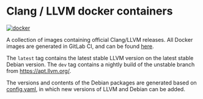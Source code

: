 # Clang / LLVM docker containers
[![docker](https://img.shields.io/docker/pulls/silkeh/clang.svg)](https://hub.docker.com/r/silkeh/clang/)

A collection of images containing official Clang/LLVM releases.
All Docker images are generated in GitLab CI, and can be found [here][artifacts].

The `latest` tag contains the latest stable LLVM version on the latest stable Debian version.
The `dev` tag contains a nightly build of the unstable branch from <https://apt.llvm.org/>.

The versions and contents of the Debian packages are generated based on [config.yaml][],
in which new versions of LLVM and Debian can be added.

[config.yaml]: https://gitlab.com/silkeh/docker-clang/-/blob/master/config.yaml
[pipeline]: https://gitlab.com/silkeh/docker-clang/pipelines/master/latest
[artifacts]: https://gitlab.com/silkeh/docker-clang/-/jobs/artifacts/master/browse/dockerfiles?job=generate

